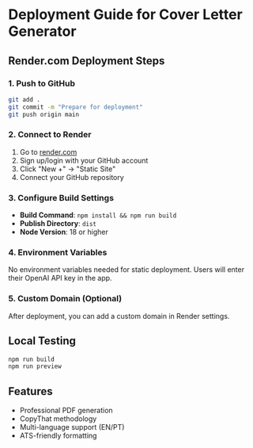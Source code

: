 # Deployment Guide for Cover Letter Generator

## Render.com Deployment Steps

### 1. Push to GitHub
```bash
git add .
git commit -m "Prepare for deployment"
git push origin main
```

### 2. Connect to Render
1. Go to [render.com](https://render.com)
2. Sign up/login with your GitHub account
3. Click "New +" → "Static Site"
4. Connect your GitHub repository

### 3. Configure Build Settings
- **Build Command**: `npm install && npm run build`
- **Publish Directory**: `dist`
- **Node Version**: 18 or higher

### 4. Environment Variables
No environment variables needed for static deployment.
Users will enter their OpenAI API key in the app.

### 5. Custom Domain (Optional)
After deployment, you can add a custom domain in Render settings.

## Local Testing
```bash
npm run build
npm run preview
```

## Features
- Professional PDF generation
- CopyThat methodology
- Multi-language support (EN/PT)
- ATS-friendly formatting